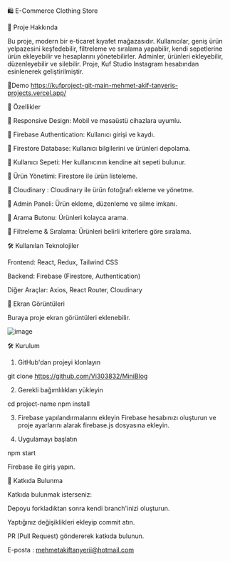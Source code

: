 🛍️ E-Commerce Clothing Store

🚀 Proje Hakkında

Bu proje, modern bir e-ticaret kıyafet mağazasıdır. Kullanıcılar, geniş ürün yelpazesini keşfedebilir, filtreleme ve sıralama yapabilir, kendi sepetlerine ürün ekleyebilir ve hesaplarını yönetebilirler. Adminler, ürünleri ekleyebilir, düzenleyebilir ve silebilir. Proje, Kuf Studio Instagram hesabından esinlenerek geliştirilmiştir.


🚀Demo
https://kufproject-git-main-mehmet-akif-tanyeris-projects.vercel.app/



🎯 Özellikler

🔹 Responsive Design: Mobil ve masaüstü cihazlara uyumlu.

🔹 Firebase Authentication: Kullanıcı girişi ve kaydı.

🔹 Firestore Database: Kullanıcı bilgilerini ve ürünleri depolama.

🔹 Kullanıcı Sepeti: Her kullanıcının kendine ait sepeti bulunur.

🔹 Ürün Yönetimi: Firestore ile ürün listeleme.

🔹 Cloudinary : Cloudinary ile ürün fotoğrafı ekleme ve yönetme.

🔹 Admin Paneli: Ürün ekleme, düzenleme ve silme imkanı.

🔹 Arama Butonu: Ürünleri kolayca arama.

🔹 Filtreleme & Sıralama: Ürünleri belirli kriterlere göre sıralama.



🛠️ Kullanılan Teknolojiler

Frontend: React, Redux, Tailwind CSS

Backend: Firebase (Firestore, Authentication)

Diğer Araçlar: Axios, React Router, Cloudinary



📸 Ekran Görüntüleri

Buraya proje ekran görüntüleri eklenebilir.

![image](https://github.com/user-attachments/assets/08eda337-0a19-4857-8204-5e204f482453)





🛠️ Kurulum

1. GitHub'dan projeyi klonlayın

git clone https://github.com/Vi303832/MiniBlog

2. Gerekli bağımlılıkları yükleyin

cd project-name
npm install

3. Firebase yapılandırmalarını ekleyin
Firebase hesabınızı oluşturun ve proje ayarlarını alarak firebase.js dosyasına ekleyin.

4. Uygulamayı başlatın

npm start

Firebase ile giriş yapın.


📌 Katkıda Bulunma

Katkıda bulunmak isterseniz:

Depoyu forkladıktan sonra kendi branch'inizi oluşturun.

Yaptığınız değişiklikleri ekleyip commit atın.

PR (Pull Request) göndererek katkıda bulunun.


E-posta : mehmetakiftanyerii@hotmail.com
